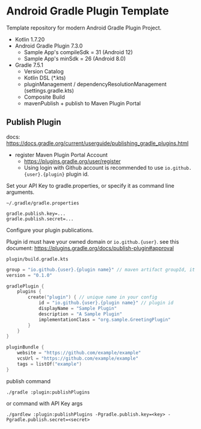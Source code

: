 # Android Gradle Plugin Template

Template repository for modern Android Gradle Plugin Project.

* Kotlin 1.7.20
* Android Gradle Plugin 7.3.0
  * Sample App's compileSdk = 31 (Android 12)
  * Sample App's minSdk = 26 (Android 8.0)
* Gradle 7.5.1
  * Version Catalog
  * Kotlin DSL (*.kts)
  * pluginManagement / dependencyResolutionManagement (settings.gradle.kts)
  * Composite Build
  * mavenPublish + publish to Maven Plugin Portal

## Publish Plugin

docs: https://docs.gradle.org/current/userguide/publishing_gradle_plugins.html

* register Maven Plugin Portal Account
  * https://plugins.gradle.org/user/register
  * Using login with Github account is recommended to use `io.github.{user}.{plugin}` plugin id.

Set your API Key to gradle.properties, or specify it as command line arguments.

`~/.gradle/gradle.properties`

```properties
gradle.publish.key=...
gradle.publish.secret=...
```

Configure your plugin publications.

Plugin id must have your owned domain or `io.github.{user}`. see this
document: https://plugins.gradle.org/docs/publish-plugin#approval

`plugin/build.gradle.kts`

```kotlin
group = "io.github.{user}.{plugin name}" // maven artifact groupId, it's recommended to same as plugin id.
version = "0.1.0"

gradlePlugin {
    plugins {
        create("plugin") { // unique name in your config
            id = "io.github.{user}.{plugin name}" // plugin id
            displayName = "Sample Plugin"
            description = "A Sample Plugin"
            implementationClass = "org.sample.GreetingPlugin"
        }
    }
}

pluginBundle {
    website = "https://github.com/example/example"
    vcsUrl = "https://github.com/example/example"
    tags = listOf("example")
}
```

publish command

```shell
./gradle :plugin:publishPlugins
```

or command with API Key args

```shell
./gardlew :plugin:publishPlugins -Pgradle.publish.key=<key> -Pgradle.publish.secret=<secret>
```
